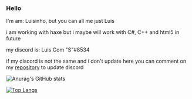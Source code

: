 ### Hello

I'm am: Luisinho, but you can all me just Luis

i am working with haxe but i maybe will work with C#, C++ and html5 in future

my discord is: Luis Com "S"#8534

if my discord is not the same and i don't update here you can comment on my [repository](https://github.com/Luisinhi010/Luisinhi010) to update discord

![Anurag's GitHub stats](https://github-readme-stats.vercel.app/api?username=Luisinhi010&show_icons=true&theme=dark&count_private=true)

[![Top Langs](https://github-readme-stats.vercel.app/api/top-langs/?username=Luisinhi010&theme=dark&layout=compact)](https://github.com/anuraghazra/github-readme-stats)

<!-- I Fucking Hate Myself.-->
<!-- Amazing.-->

<!--
**Luisinhi010/Luisinhi010** is a ✨ _special_ ✨ repository because its `README.md` (this file) appears on your GitHub profile.

Here are some ideas to get you started:

- 🔭 I’m currently working on ...
- 🌱 I’m currently learning ...
- 👯 I’m looking to collaborate on ...
- 🤔 I’m looking for help with ...
- 💬 Ask me about ...
- 📫 How to reach me: ...
- 😄 Pronouns: ...
- ⚡ Fun fact: ...
-->
